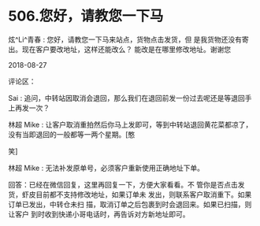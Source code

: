 # 506.您好，请教您一下马

炫^Li^青春 : 您好，请教您一下马来站点，货物点击发货，但 是我货物还没有寄出。现在客户要改地址，这样还能改么？ 能改是在哪里修改地址。谢谢您

2018-08-27

评论区：

Sai : 追问，中转站因取消会退回，那么我们在退回前发一份过去呢还是等退回手上再发一次？

林超 Mike : 让客户取消重拍然后你马上发即可，等到中转站退回黄花菜都凉了，没有当即退回的一般都等一两个星期。[憨

笑]

林超 Mike : 无法补发原单号，必须客户重新使用正确地址下单。

回答：已经在微信回复，这里再回复一下，方便大家看看。不 管你是否点击发货，虾皮目前都不支持修改地址，如果订单未 发出，则联系客户取消重下。如果订单已发出，中转仓未扫 描，取消订单之后包裹到时会退回来。如果已扫描，则让客户 到时收到快递小哥电话时，再告诉对方新地址即可。